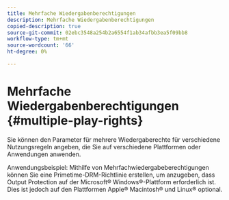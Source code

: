 ```yaml
---
title: Mehrfache Wiedergabenberechtigungen
description: Mehrfache Wiedergabenberechtigungen
copied-description: true
source-git-commit: 02ebc3548a254b2a6554f1ab34afbb3ea5f09bb8
workflow-type: tm+mt
source-wordcount: '66'
ht-degree: 0%

---
```


# Mehrfache Wiedergabenberechtigungen {#multiple-play-rights}

Sie können den Parameter für mehrere Wiedergaberechte für verschiedene Nutzungsregeln angeben, die Sie auf verschiedene Plattformen oder Anwendungen anwenden.

Anwendungsbeispiel: Mithilfe von Mehrfachwiedergabeberechtigungen können Sie eine Primetime-DRM-Richtlinie erstellen, um anzugeben, dass Output Protection auf der Microsoft® Windows®-Plattform erforderlich ist. Dies ist jedoch auf den Plattformen Apple® Macintosh® und Linux® optional.
